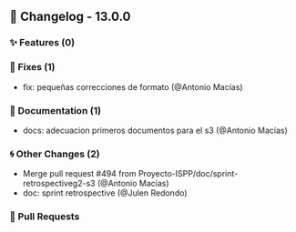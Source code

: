 ## 🚀 Changelog - 13.0.0

### ✨ Features (0)

### 🐛 Fixes (1)
- fix: pequeñas correcciones de formato (@Antonio Macías)
### 📖 Documentation (1)
- docs: adecuacion primeros documentos para el s3 (@Antonio Macías)
### 🌀 Other Changes (2)
- Merge pull request #494 from Proyecto-ISPP/doc/sprint-retrospectiveg2-s3 (@Antonio Macías)
- doc: sprint retrospective (@Julen Redondo)
### 🔗 Pull Requests
